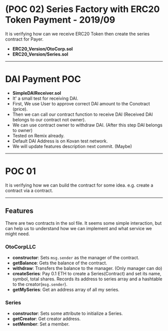 # (POC 02) Series Factory with ERC20 Token Payment - 2019/09
It is verifying how can we receive ERC20 Token then create the series contract for Payer. 
- **ERC20_Version/OtoCorp.sol**
- **ERC20_Version/Series.sol**
---

# DAI Payment POC
- **SimpleDAIReceiver.sol**
- It' a small test for receiving DAI.
- First, We use User to approve correct DAI amount to the Conotract (price).
- Then we can call our contract function to receive DAI (Received DAI belongs to our contract not owner).
- We can use contract owner to withdraw DAI. (After this step DAI belongs to owner) 
- Tested on Remix already.
- Default DAI Address is on Kovan test network.
- We will update features description next commit. (Maybe)
---

# POC 01
It is verifying how we can build the contract for some idea. 
e.g. create a contract via a contract.

---

## Features
There are two contracts in the sol file.
It seems some simple interaction, but can help us to understand how we can implement and what service we might need.
### OtoCorpLLC
- **constructor**: Sets `msg.sender` as the manager of the contract.
- **getBalance**: Gets the balance of the contract.
- **withdraw**: Transfers the balance to the manager. (Only manager can do)
- **createSeries**: Pay 0.1 ETH to create a Series(Contract) and set its name, symbol, total shares. Records its address to series array and a hashtable to the creator(`msg.sender`).
- **getMySeries**: Get an address array of all my series.

### Series
- **constructor**: Sets some attribute to initialize a Series.
- **getCreator**: Get creator address.
- **setMember**: Set a member.